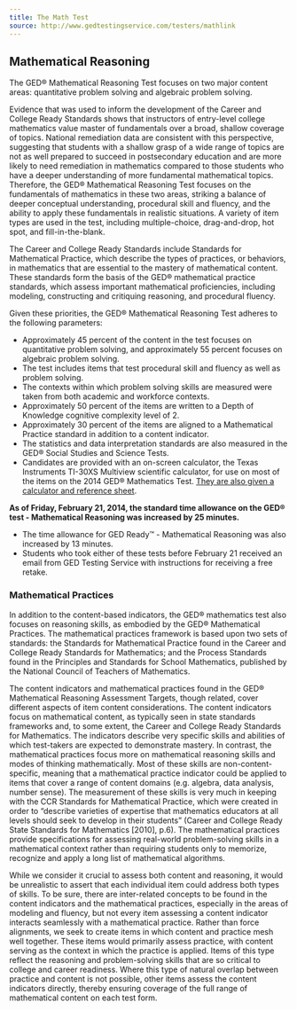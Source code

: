 ```yaml
---
title: The Math Test
source: http://www.gedtestingservice.com/testers/mathlink
---
```

## Mathematical Reasoning

The GED&reg; Mathematical Reasoning Test focuses on two major content areas: quantitative problem solving and algebraic problem solving.

Evidence that was used to inform the development of the Career and College Ready Standards shows that instructors of entry-level college mathematics value master of fundamentals over a broad, shallow coverage of topics. National remediation data are consistent with this perspective, suggesting that students with a shallow grasp of a wide range of topics are not as well prepared to succeed in postsecondary education and are more likely to need remediation in mathematics compared to those students who have a deeper understanding of more fundamental mathematical topics. Therefore, the GED&reg; Mathematical Reasoning Test focuses on the fundamentals of mathematics in these two areas, striking a balance of deeper conceptual understanding, procedural skill and fluency, and the ability to apply these fundamentals in realistic situations. A variety of item types are used in the test, including multiple-choice, drag-and-drop, hot spot, and fill-in-the-blank.

The Career and College Ready Standards include Standards for Mathematical Practice, which describe the types of practices, or behaviors, in mathematics that are essential to the mastery of mathematical content. These standards form the basis of the GED&reg; mathematical practice standards, which assess important mathematical proficiencies, including modeling, constructing and critiquing reasoning, and procedural fluency.

Given these priorities, the GED&reg; Mathematical Reasoning Test adheres to the following parameters:

  * Approximately 45 percent of the content in the test focuses on quantitative problem solving, and approximately 55 percent focuses on algebraic problem solving.
  * The test includes items that test procedural skill and fluency as well as problem solving.
  * The contexts within which problem solving skills are measured were taken from both academic and workforce contexts.
  * Approximately 50 percent of the items are written to a Depth of Knowledge cognitive complexity level of 2.
  * Approximately 30 percent of the items are aligned to a Mathematical Practice standard in addition to a content indicator.
  * The statistics and data interpretation standards are also measured in the GED&reg; Social Studies and Science Tests.
  * Candidates are provided with an on-screen calculator, the Texas Instruments TI-30XS Multiview scientific calculator, for use on most of the items on the 2014 GED&reg; Mathematics Test. [They are also given a calculator and reference sheet](http://www.gedtestingservice.com/uploads/files/e4ef18cbb577b185107bb4847c193573.pdf).
  
**As of Friday, February 21, 2014, the standard time allowance on the GED&reg; test - Mathematical Reasoning was increased by 25 minutes.**

  * The time allowance for GED Ready™ - Mathematical Reasoning was also increased by 13 minutes.
  * Students who took either of these tests before February 21 received an email from GED Testing Service with instructions for receiving a free retake.

### Mathematical Practices

In addition to the content-based indicators, the GED&reg; mathematics test also focuses on reasoning skills, as embodied by the GED&reg; Mathematical Practices. The mathematical practices framework is based upon two sets of standards: the Standards for Mathematical Practice found in the Career and College Ready Standards for Mathematics; and the Process Standards found in the Principles and Standards for School Mathematics, published by the National Council of Teachers of Mathematics.

The content indicators and mathematical practices found in the GED&reg; Mathematical Reasoning Assessment Targets, though related, cover different aspects of item content considerations. The content indicators focus on mathematical content, as typically seen in state standards frameworks and, to some extent, the Career and College Ready Standards for Mathematics. The indicators describe very specific skills and abilities of which test-takers are expected to demonstrate mastery. In contrast, the mathematical practices focus more on mathematical reasoning skills and modes of thinking mathematically. Most of these skills are non-content-specific, meaning that a mathematical practice indicator could be applied to items that cover a range of content domains (e.g. algebra, data analysis, number sense). The measurement of these skills is very much in keeping with the CCR Standards for Mathematical Practice, which were created in order to “describe varieties of expertise that mathematics educators at all levels should seek to develop in their students” (Career and College Ready State Standards for Mathematics [2010], p.6). The mathematical practices provide specifications for assessing real-world problem-solving skills in a mathematical context rather than requiring students only to memorize, recognize and apply a long list of mathematical algorithms.

While we consider it crucial to assess both content and reasoning, it would be unrealistic to assert that each individual item could address both types of skills. To be sure, there are inter-related concepts to be found in the content indicators and the mathematical practices, especially in the areas of modeling and fluency, but not every item assessing a content indicator interacts seamlessly with a mathematical practice. Rather than force alignments, we seek to create items in which content and practice mesh well together. These items would primarily assess practice, with content serving as the context in which the practice is applied. Items of this type reflect the reasoning and problem-solving skills that are so critical to college and career readiness. Where this type of natural overlap between practice and content is not possible, other items assess the content indicators directly, thereby ensuring coverage of the full range of mathematical content on each test form.